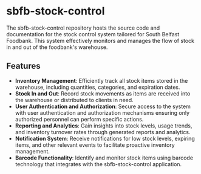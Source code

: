 # sbfb-stock-control

The sbfb-stock-control repository hosts the source code and documentation for the stock control system tailored for South Belfast Foodbank. This system effectively monitors and manages the flow of stock in and out of the foodbank's warehouse.

## Features

- **Inventory Management**: Efficiently track all stock items stored in the warehouse, including quantities, categories, and expiration dates.
- **Stock In and Out**: Record stock movements as items are received into the warehouse or distributed to clients in need.
- **User Authentication and Authorization**: Secure access to the system with user authentication and authorization mechanisms ensuring only authorized personnel can perform specific actions.
- **Reporting and Analytics**: Gain insights into stock levels, usage trends, and inventory turnover rates through generated reports and analytics.
- **Notification System**: Receive notifications for low stock levels, expiring items, and other relevant events to facilitate proactive inventory management.
- **Barcode Functionality**: Identify and monitor stock items using barcode technology that integrates with the sbfb-stock-control application.
